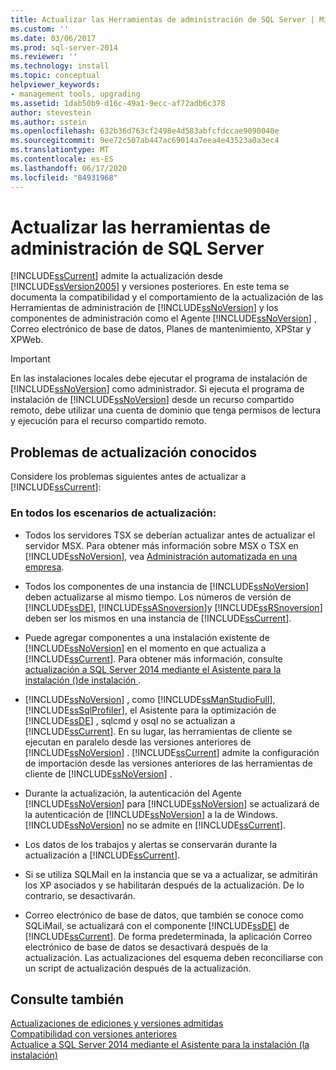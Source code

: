 ```yaml
---
title: Actualizar las Herramientas de administración de SQL Server | Microsoft Docs
ms.custom: ''
ms.date: 03/06/2017
ms.prod: sql-server-2014
ms.reviewer: ''
ms.technology: install
ms.topic: conceptual
helpviewer_keywords:
- management tools, upgrading
ms.assetid: 1dab50b9-d16c-49a1-9ecc-af72adb6c378
author: stevestein
ms.author: sstein
ms.openlocfilehash: 632b36d763cf2498e4d583abfcfdccae9090040e
ms.sourcegitcommit: 9ee72c507ab447ac69014a7eea4e43523a0a3ec4
ms.translationtype: MT
ms.contentlocale: es-ES
ms.lasthandoff: 06/17/2020
ms.locfileid: "84931968"
---
```

# <a name="upgrade-sql-server-management-tools"></a>Actualizar las herramientas de administración de SQL Server
  [!INCLUDE[ssCurrent](../../includes/sscurrent-md.md)] admite la actualización desde [!INCLUDE[ssVersion2005](../../includes/ssversion2005-md.md)] y versiones posteriores. En este tema se documenta la compatibilidad y el comportamiento de la actualización de las Herramientas de administración de [!INCLUDE[ssNoVersion](../../includes/ssnoversion-md.md)] y los componentes de administración como el Agente [!INCLUDE[ssNoVersion](../../includes/ssnoversion-md.md)] , Correo electrónico de base de datos, Planes de mantenimiento, XPStar y XPWeb.  
  
> [!IMPORTANT]  
>  En las instalaciones locales debe ejecutar el programa de instalación de [!INCLUDE[ssNoVersion](../../includes/ssnoversion-md.md)] como administrador. Si ejecuta el programa de instalación de [!INCLUDE[ssNoVersion](../../includes/ssnoversion-md.md)] desde un recurso compartido remoto, debe utilizar una cuenta de dominio que tenga permisos de lectura y ejecución para el recurso compartido remoto.  
  
## <a name="known-upgrade-issues"></a>Problemas de actualización conocidos  
 Considere los problemas siguientes antes de actualizar a [!INCLUDE[ssCurrent](../../includes/sscurrent-md.md)]:  
  
### <a name="for-all-upgrade-scenarios"></a>En todos los escenarios de actualización:  
  
-   Todos los servidores TSX se deberían actualizar antes de actualizar el servidor MSX. Para obtener más información sobre MSX o TSX en [!INCLUDE[ssNoVersion](../../includes/ssnoversion-md.md)], vea [Administración automatizada en una empresa](../../ssms/agent/automated-administration-across-an-enterprise.md).  
  
-   Todos los componentes de una instancia de [!INCLUDE[ssNoVersion](../../includes/ssnoversion-md.md)] deben actualizarse al mismo tiempo. Los números de versión de [!INCLUDE[ssDE](../../includes/ssde-md.md)], [!INCLUDE[ssASnoversion](../../includes/ssasnoversion-md.md)]y [!INCLUDE[ssRSnoversion](../../includes/ssrsnoversion-md.md)] deben ser los mismos en una instancia de [!INCLUDE[ssCurrent](../../includes/sscurrent-md.md)].  
  
-   Puede agregar componentes a una instalación existente de [!INCLUDE[ssNoVersion](../../includes/ssnoversion-md.md)] en el momento en que actualiza a [!INCLUDE[ssCurrent](../../includes/sscurrent-md.md)]. Para obtener más información, consulte [actualización a SQL Server 2014 mediante el Asistente para la instalación &#40;&#41;de instalación ](upgrade-sql-server-using-the-installation-wizard-setup.md).  
  
-   [!INCLUDE[ssNoVersion](../../includes/ssnoversion-md.md)] , como [!INCLUDE[ssManStudioFull](../../includes/ssmanstudiofull-md.md)], [!INCLUDE[ssSqlProfiler](../../includes/sssqlprofiler-md.md)], el Asistente para la optimización de [!INCLUDE[ssDE](../../includes/ssde-md.md)] , sqlcmd y osql no se actualizan a [!INCLUDE[ssCurrent](../../includes/sscurrent-md.md)]. En su lugar, las herramientas de cliente se ejecutan en paralelo desde las versiones anteriores de [!INCLUDE[ssNoVersion](../../includes/ssnoversion-md.md)] . [!INCLUDE[ssCurrent](../../includes/sscurrent-md.md)] admite la configuración de importación desde las versiones anteriores de las herramientas de cliente de [!INCLUDE[ssNoVersion](../../includes/ssnoversion-md.md)] .  
  
-   Durante la actualización, la autenticación del Agente [!INCLUDE[ssNoVersion](../../includes/ssnoversion-md.md)] para [!INCLUDE[ssNoVersion](../../includes/ssnoversion-md.md)] se actualizará de la autenticación de [!INCLUDE[ssNoVersion](../../includes/ssnoversion-md.md)] a la de Windows. [!INCLUDE[ssNoVersion](../../includes/ssnoversion-md.md)] no se admite en [!INCLUDE[ssCurrent](../../includes/sscurrent-md.md)].  
  
-   Los datos de los trabajos y alertas se conservarán durante la actualización a [!INCLUDE[ssCurrent](../../includes/sscurrent-md.md)].  
  
-   Si se utiliza SQLMail en la instancia que se va a actualizar, se admitirán los XP asociados y se habilitarán después de la actualización. De lo contrario, se desactivarán.  
  
-   Correo electrónico de base de datos, que también se conoce como SQLiMail, se actualizará con el componente [!INCLUDE[ssDE](../../includes/ssde-md.md)] de [!INCLUDE[ssCurrent](../../includes/sscurrent-md.md)]. De forma predeterminada, la aplicación Correo electrónico de base de datos se desactivará después de la actualización. Las actualizaciones del esquema deben reconciliarse con un script de actualización después de la actualización.  
  
## <a name="see-also"></a>Consulte también  
 [Actualizaciones de ediciones y versiones admitidas](supported-version-and-edition-upgrades.md)   
 [Compatibilidad con versiones anteriores](../../getting-started/backward-compatibility.md)   
 [Actualice a SQL Server 2014 mediante el Asistente para la instalación &#40;la instalación&#41;](upgrade-sql-server-using-the-installation-wizard-setup.md)  
  
  
